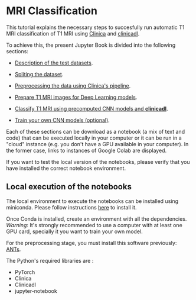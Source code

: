 # MRI Classification

This tutorial explains the  necessary steps to succesfully run automatic T1 MRI
classification of T1 MRI using [Clinica](http://www.clinica.run) and
[clinicadl](https://github.com/aramis-lab/ad-dl).

To achieve this, the present Jupyter Book is divided into the following sections:

- [Description of the test datasets](Notebooks-AD-DL/dataset).

- [Spliting the dataset](Notebooks-AD-DL/label_extraction).

- [Preprocessing the data using Clinica's pipeline](Notebooks-AD-DL/preprocessing).

- [Prepare T1 MRI images for Deep Learning models](Notebooks-AD-DL/extract).

- [Classify T1 MRI using precomputed CNN models and **clinicadl**](Notebooks-AD-DL/inference).

- [Train your own CNN models (optional)](Notebooks-AD-DL/training).

Each of these sections can be download as a notebook (a mix of text and code)
that can be executed locally in your computer or it can be run in a
"cloud" instance (e.g. you don't have a GPU available in your computer).
In the former case, links to instances of Google Colab are displayed.

If you want to test the local version of the notebooks, please verify that 
you have installed the correct notebook environment.

## Local execution of the notebooks

The local environment to execute the notebooks can be installed using
miniconda. Please follow instructions
[here](https://docs.conda.io/en/latest/miniconda.html) to install it.

Once Conda is installed, create an environment with all the dependencies.
*Warning*: It's strongly recommended to use a computer with at least one GPU
card, specially it you want to train your own model. 

For the preprocessing stage, you must install this software previously:
[ANTs](http://stnava.github.io/ANTs/).

The Python's required libraries are :

- PyTorch
- Clinica
- Clinicadl
- jupyter-notebook
